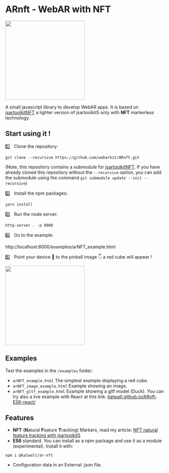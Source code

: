 # ARnft - WebAR with NFT

<img src="examples/Data/arNFT-logo.gif" width="250px"/>

A small javascript library to develop WebAR apps. It is based on [jsartoolkitNFT](https://github.com/kalwalt/jsartoolkitnFT) a lighter version of jsartoolkit5 only with **NFT** markerless technology.

## Start using it !

:one: &nbsp; Clone the repository:

`git clone --recursive https://github.com/webarkit/ARnft.git`

(Note, this repository contains a submodule for [jsartoolkitNFT](https://github.com/kalwalt/jsartoolkitnFT). If you have already cloned this repository without the `--recursive` option, you can add the submodule using the command `git submodule update --init --recursive`)

:two: &nbsp; Install the npm packages:

`yarn install`

:three: &nbsp; Run the node server:

`http-server . -p 8000`

:four: &nbsp; Go to the example:

http://localhost:8000/examples/arNFT_example.html

:five: &nbsp; Point your device 📱 to the pinball image 👇 a red cube will appear !

<img src= https://raw.githubusercontent.com/artoolkitx/artoolkit5/master/doc/Marker%20images/pinball.jpg width="250"/>

## Examples
Test the examples in the `/examples` folder:
- `arNFT_example.html` The simplest example displaying a red cube.
- `arNFT_image_example.html` Example showing an image.
- `arNFT_gltf_example.html` Example showing a gltf model (Duck).
You can try also a live example with React at this link: [kalwalt.github.io/ARnft-ES6-react/](https://kalwalt.github.io/ARnft-ES6-react/)

## Features

- **NFT** (**N**atural **F**eature **T**racking) Markers, read my article: [NFT natural feature tracking with jsartoolkit5](https://www.kalwaltart.com/blog/2020/01/21/nft-natural-feature-tracking-with-jsartoolkit5/)
- **ES6** standard. You can install as a npm package and use it as a module (experimental). Install it with:
```
npm i @kalwalt/ar-nft
```
- Configuration data in an External .json file.
